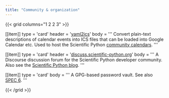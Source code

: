 ```yaml
---
title: "Community & organization"
---
```


{{< grid columns="1 2 2 3" >}}

[[item]]
type = 'card'
header = '[yaml2ics](https://github.com/scientific-python/yaml2ics)'
body = '''
Convert plain-text descriptions of calendar events into ICS files that can be loaded into Google Calendar etc.
Used to host the Scientific Python [community calendars](https://scientific-python.org/calendar).
'''

[[item]]
type = 'card'
header = '[discuss.scientific-python.org](https://discuss.scientific-python.org)'
body = '''
A Discourse discussion forum for the Scientific Python developer community.
Also see the [Scientific Python blog](https://blog.scientific-python.org).
'''

[[item]]
type = 'card'
body = '''
A GPG-based password vault. See also [SPEC 6](https://github.com/scientific-python/specs/pull/168).
'''

{{< /grid >}}
